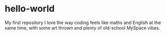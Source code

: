 # hello-world
My first repository
I love the way coding feels like maths and English at the same time, with some art thrown and plenty of old-school MySpace vibes.

